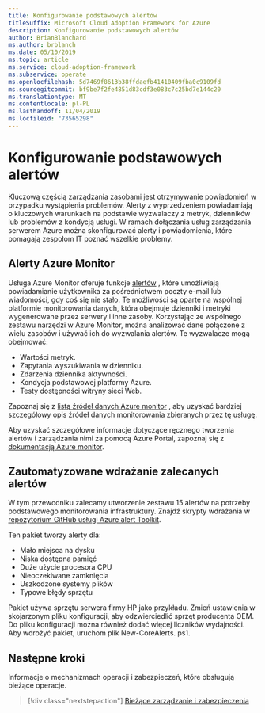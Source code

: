 ```yaml
---
title: Konfigurowanie podstawowych alertów
titleSuffix: Microsoft Cloud Adoption Framework for Azure
description: Konfigurowanie podstawowych alertów
author: BrianBlanchard
ms.author: brblanch
ms.date: 05/10/2019
ms.topic: article
ms.service: cloud-adoption-framework
ms.subservice: operate
ms.openlocfilehash: 5d7469f8613b38ffdaefb41410409fba0c9109fd
ms.sourcegitcommit: bf9be7f2fe4851d83cdf3e083c7c25bd7e144c20
ms.translationtype: MT
ms.contentlocale: pl-PL
ms.lasthandoff: 11/04/2019
ms.locfileid: "73565298"
---
```

# <a name="set-up-basic-alerts"></a>Konfigurowanie podstawowych alertów

Kluczową częścią zarządzania zasobami jest otrzymywanie powiadomień w przypadku wystąpienia problemów. Alerty z wyprzedzeniem powiadamiają o kluczowych warunkach na podstawie wyzwalaczy z metryk, dzienników lub problemów z kondycją usługi. W ramach dołączania usług zarządzania serwerem Azure można skonfigurować alerty i powiadomienia, które pomagają zespołom IT poznać wszelkie problemy.

## <a name="azure-monitor-alerts"></a>Alerty Azure Monitor

Usługa Azure Monitor oferuje funkcje [alertów](https://docs.microsoft.com/azure/azure-monitor/platform/alerts-overview) , które umożliwiają powiadamianie użytkownika za pośrednictwem poczty e-mail lub wiadomości, gdy coś się nie stało. Te możliwości są oparte na wspólnej platformie monitorowania danych, która obejmuje dzienniki i metryki wygenerowane przez serwery i inne zasoby. Korzystając ze wspólnego zestawu narzędzi w Azure Monitor, można analizować dane połączone z wielu zasobów i używać ich do wyzwalania alertów. Te wyzwalacze mogą obejmować:

- Wartości metryk.
- Zapytania wyszukiwania w dzienniku.
- Zdarzenia dziennika aktywności.
- Kondycja podstawowej platformy Azure.
- Testy dostępności witryny sieci Web.

Zapoznaj się z [listą źródeł danych Azure monitor](https://docs.microsoft.com/azure/azure-monitor/platform/data-sources) , aby uzyskać bardziej szczegółowy opis źródeł danych monitorowania zbieranych przez tę usługę.

Aby uzyskać szczegółowe informacje dotyczące ręcznego tworzenia alertów i zarządzania nimi za pomocą Azure Portal, zapoznaj się z [dokumentacją Azure monitor](https://docs.microsoft.com/azure/azure-monitor/platform/alerts-metric).

## <a name="automated-deployment-of-recommended-alerts"></a>Zautomatyzowane wdrażanie zalecanych alertów

W tym przewodniku zalecamy utworzenie zestawu 15 alertów na potrzeby podstawowego monitorowania infrastruktury. Znajdź skrypty wdrażania w [repozytorium GitHub usługi Azure alert Toolkit](https://github.com/Microsoft/manageability-toolkits).

Ten pakiet tworzy alerty dla:

- Mało miejsca na dysku
- Niska dostępna pamięć
- Duże użycie procesora CPU
- Nieoczekiwane zamknięcia
- Uszkodzone systemy plików
- Typowe błędy sprzętu

Pakiet używa sprzętu serwera firmy HP jako przykładu. Zmień ustawienia w skojarzonym pliku konfiguracji, aby odzwierciedlić sprzęt producenta OEM. Do pliku konfiguracji można również dodać więcej liczników wydajności. Aby wdrożyć pakiet, uruchom plik New-CoreAlerts. ps1.

## <a name="next-steps"></a>Następne kroki

Informacje o mechanizmach operacji i zabezpieczeń, które obsługują bieżące operacje.

> [!div class="nextstepaction"]
> [Bieżące zarządzanie i zabezpieczenia](./ongoing-management-overview.md)
